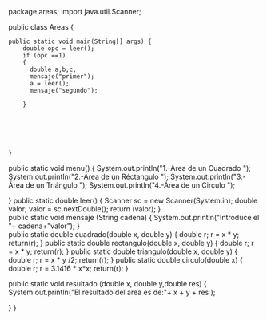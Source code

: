 package areas;
import java.util.Scanner;

public class Areas {


    public static void main(String[] args) {
        double opc = leer();
        if (opc ==1)
        {
          double a,b,c;
          mensaje("primer");
          a = leer();
          mensaje("segundo");
        
        }
        
        
        
        
        
        
    }
 public static void menu()
 {
 System.out.println("1.-Área de un Cuadrado ");
 System.out.println("2.-Área de un Réctangulo ");
 System.out.println("3.-Área de un Triángulo ");
 System.out.println("4.-Área de un Circulo ");
 
 }
 public static double leer()
 {
 Scanner sc = new Scanner(System.in);
 double valor;
 valor = sc.nextDouble();
 return (valor);
 }       
 public static void mensaje (String cadena)
 {
 System.out.println("Introduce el "+ cadena+"valor");
 }         
 public static double cuadrado(double x, double y)
 {
 double r;
 r = x * y;
 return(r);
 }
     public static double rectangulo(double x, double y)
 {
 double r;
 r = x * y;
 return(r);
 }
    public static double triangulo(double x, double y)
 {
 double r;
 r = x * y /2;
 return(r);
 }
    public static double circulo(double x)
 {
 double r;
 r = 3.1416 * x*x;
 return(r);
 }
  
   public static void resultado (double x, double y,double res)
   {
   System.out.println("El resultado del area es de:"+ x + y + res );
   
   }
}
